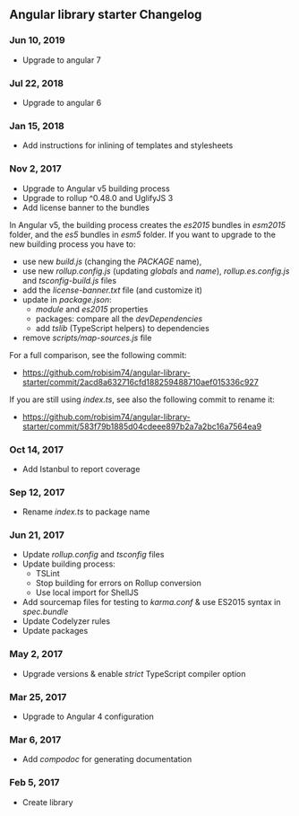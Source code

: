 ## Angular library starter Changelog

<a name="Jun 10, 20189"></a>
### Jun 10, 2019
* Upgrade to angular 7

<a name="Jul 22, 2018"></a>
### Jul 22, 2018
* Upgrade to angular 6

<a name="Jan 15, 2018"></a>
### Jan 15, 2018
* Add instructions for inlining of templates and stylesheets

<a name="Nov 2, 2017"></a>
### Nov 2, 2017
* Upgrade to Angular v5 building process
* Upgrade to rollup ^0.48.0 and UglifyJS 3
* Add license banner to the bundles

In Angular v5, the building process creates the _es2015_ bundles in _esm2015_ folder,
and the _es5_ bundles in _esm5_ folder. If you want to upgrade to the new building process you have to:
- use new _build.js_ (changing the _PACKAGE_ name), 
- use new _rollup.config.js_ (updating _globals_ and _name_), _rollup.es.config.js_ and _tsconfig-build.js_ files
- add the _license-banner.txt_ file (and customize it)
- update in _package.json_:
    - _module_ and _es2015_ properties
    - packages: compare all the _devDependencies_
    - add _tslib_ (TypeScript helpers) to dependencies
- remove _scripts/map-sources.js_ file

For a full comparison, see the following commit:
- https://github.com/robisim74/angular-library-starter/commit/2acd8a632716cfd188259488710aef015336c927

If you are still using _index.ts_, see also the following commit to rename it:
- https://github.com/robisim74/angular-library-starter/commit/583f79b1885d04cdeee897b2a7a2bc16a7564ea9

<a name="Oct 14, 2017"></a>
### Oct 14, 2017
* Add Istanbul to report coverage

<a name="Sep 12, 2017"></a>
### Sep 12, 2017
* Rename _index.ts_ to package name

<a name="Jun 21, 2017"></a>
### Jun 21, 2017
* Update _rollup.config_ and _tsconfig_ files
* Update building process:
    - TSLint
    - Stop building for errors on Rollup conversion
    - Use local import for ShellJS
* Add sourcemap files for testing to _karma.conf_ & use ES2015 syntax in _spec.bundle_
* Update Codelyzer rules
* Update packages

<a name="May 2, 2017"></a>
### May 2, 2017
* Upgrade versions & enable _strict_ TypeScript compiler option

<a name="Mar 25, 2017"></a>
### Mar 25, 2017
* Upgrade to Angular 4 configuration

<a name="Mar 6, 2017"></a>
### Mar 6, 2017
* Add _compodoc_ for generating documentation 

<a name="Feb 5, 2017"></a>
### Feb 5, 2017
* Create library